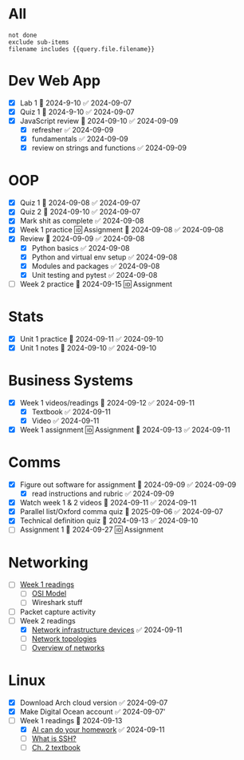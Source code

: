 # All
```tasks
not done
exclude sub-items
filename includes {{query.file.filename}}
```


# Dev Web App
- [x] Lab 1 📅 2024-9-10 ✅ 2024-09-07
- [x] Quiz 1 📅 2024-9-10 ✅ 2024-09-07
- [x] JavaScript review 📅 2024-09-10 ✅ 2024-09-09
	- [x] refresher ✅ 2024-09-09
	- [x] fundamentals ✅ 2024-09-09
	- [x] review on strings and functions ✅ 2024-09-09
# OOP
- [x] Quiz 1 📅 2024-09-08 ✅ 2024-09-07
- [x] Quiz 2 📅 2024-09-10 ✅ 2024-09-07
- [x] Mark shit as complete ✅ 2024-09-08
- [x] Week 1 practice 🆔 Assignment 📅 2024-09-08 ✅ 2024-09-08
- [x] Review 📅 2024-09-09 ✅ 2024-09-08
	- [x] Python basics ✅ 2024-09-08
	- [x] Python and virtual env setup ✅ 2024-09-08
	- [x] Modules and packages ✅ 2024-09-08
	- [x] Unit testing and pytest ✅ 2024-09-08
- [ ] Week 2 practice 📅 2024-09-15 🆔 Assignment
# Stats
- [x] Unit 1 practice 📅 2024-09-11 ✅ 2024-09-10
- [x] Unit 1 notes 📅 2024-09-10 ✅ 2024-09-10
# Business Systems
- [x] Week 1 videos/readings 📅 2024-09-12 ✅ 2024-09-11
	- [x] Textbook ✅ 2024-09-11
	- [x] Video ✅ 2024-09-11
- [x] Week 1 assignment 🆔 Assignment 📅 2024-09-13 ✅ 2024-09-11
# Comms
- [x] Figure out software for assignment 📅 2024-09-09 ✅ 2024-09-09
	- [x] read instructions and rubric ✅ 2024-09-09
- [x] Watch week 1 & 2 videos 📅 2024-09-11 ✅ 2024-09-11
- [x] Parallel list/Oxford comma quiz 📅 2025-09-06 ✅ 2024-09-07
- [x] Technical definition quiz 📅 2024-09-13 ✅ 2024-09-10
- [ ] Assignment 1 📅 2024-09-27 🆔 Assignment
# Networking
- [ ] [Week 1 readings](https://hackmd.io/@yveshema/networking-overview#Reading-List)
	- [ ] [OSI Model](https://learning.oreilly.com/videos/networking-fundamentals/9780134645711/9780134645711-NETP_1_1_0_0/)
	- [ ] Wireshark stuff
- [ ] Packet capture activity
- [ ] Week 2 readings
	- [x] [Network infrastructure devices](https://learning.oreilly.com/videos/networking-fundamentals/9780134645711/9780134645711-NETP_2_2_0_0/) ✅ 2024-09-11
	- [ ] [Network topologies](https://learning.oreilly.com/videos/networking-fundamentals/9780134645711/9780134645711-NETP_3_0_0_0/)
	- [ ] [Overview of networks](https://intronetworks.cs.luc.edu/current2/html/intro.html)
# Linux
- [x] Download Arch cloud version ✅ 2024-09-07
- [x] Make Digital Ocean account ✅ 2024-09-07'
- [ ] Week 1 readings 📅 2024-09-13 
	- [x] [AI can do your homework](https://www.youtube.com/watch?v=bEJ0_TVXh-I) ✅ 2024-09-11
	- [ ] [What is SSH?](https://www.cloudflare.com/learning/access-management/what-is-ssh/)
	- [ ] [Ch. 2 textbook](https://learning.oreilly.com/library/view/linux-for-system/9781803247946/B18575_02.xhtml)
